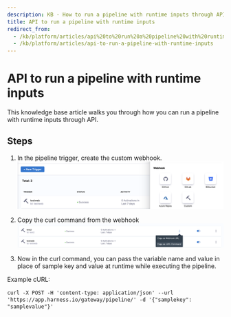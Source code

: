 ```yaml
---
description: KB - How to run a pipeline with runtime inputs through API
title: API to run a pipeline with runtime inputs
redirect_from:
  - /kb/platform/articles/api%20to%20run%20a%20pipeline%20with%20runtime%20inputs
  - /kb/platform/articles/api-to-run-a-pipeline-with-runtime-inputs
---
```


# API to run a pipeline with runtime inputs

This knowledge base article walks you through how you can run a pipeline with runtime inputs through API.

## Steps

1. In the pipeline trigger, create the custom webhook.
![](../static/webhook.png)

2. Copy the curl command from the webhook
![](../static/curl.png)

3. Now in the curl command, you can pass the variable name and value in place of sample key and value at runtime while executing the pipeline.
   

Example cURL:

```
curl -X POST -H 'content-type: application/json' --url 'https://app.harness.io/gateway/pipeline/' -d '{"samplekey": "samplevalue"}'
```  